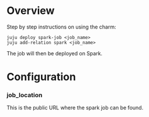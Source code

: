# Overview

Step by step instructions on using the charm:
```
juju deploy spark-job <job_name>
juju add-relation spark <job_name>
```

The job will then be deployed on Spark.

# Configuration

### job_location
This is the public URL where the spark job can be found.
